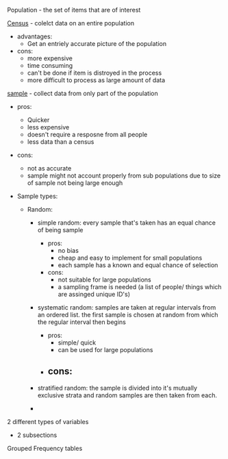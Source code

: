 Population - the set of items that are of interest 

<ins>Census</ins> - colelct data on an entire population 
- advantages:
	- Get an entriely accurate picture of the population
- cons:
	- more expensive
	- time consuming 
	- can't be done if item is distroyed in the process
	- more difficult to process as large amount of data  
 
<u>sample</u> - collect data from only part of the population
- pros:
	- Quicker
	- less expensive
	- doesn't require a resposne from all people
	- less data than a census
- cons:
	- not as accurate
	- sample might not account properly from sub populations due to size of sample not being large enough

- Sample types:
	- Random:
		- simple random: every sample that's taken has an equal chance of being sample
			- pros: 
				- no bias
				- cheap and easy to implement for small populations
				- each sample has a known and equal chance of selection
			- cons:
				- not suitable for large populations 
				- a sampling frame is needed (a list of people/ things which are assinged unique ID's)

		- systematic random: samples are taken at regular intervals from an ordered list. the first sample is chosen at random from which the regular interval then begins
			- pros: 
				- simple/ quick
				- can be used for large populations 
			- cons:
				- 
		- stratified random: the sample is divided into it's mutually exclusive strata and random samples are then taken from each.
		-  

2 different types of variables
- 2 subsections

Grouped Frequency tables 



